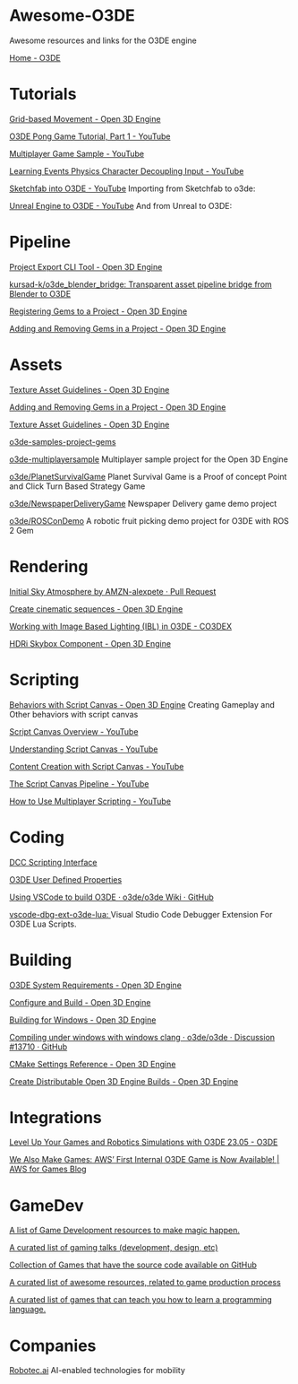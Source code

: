 # Awesome-O3DE
Awesome resources and links for the O3DE engine

[Home - O3DE](https://o3de.org)


# Tutorials

[Grid-based Movement - Open 3D Engine](https://www.docs.o3de.org/docs/learning-guide/tutorials/input-and-movement/grid-based-movement)

[O3DE Pong Game Tutorial, Part 1 - YouTube](https://www.youtube.com/watch?v=kK0XnYFKw38&list=PLCQwFpnHSZQhhsr6iJqyeYqKe6dexnHh9&pp=iAQB)

[Multiplayer Game Sample - YouTube](https://www.youtube.com/watch?v=QYZiP9p5LPM&list=PLCQwFpnHSZQjDIkT9EqCNDWepsh8sTGMm&pp=iAQB)

[Learning Events Physics Character Decoupling Input - YouTube](https://www.youtube.com/watch?v=9_RhAtYFhKM)

[Sketchfab into O3DE - YouTube](https://www.youtube.com/watch?v=xUwCf6B-rZQ&list=PLCQwFpnHSZQg_4lCmfXhCB5EjxieUbipk) Importing from Sketchfab to o3de:

[Unreal Engine to O3DE - YouTube](https://www.youtube.com/watch?v=kZpJvNoPVPA&list=PLCQwFpnHSZQg_4lCmfXhCB5EjxieUbipk) And from Unreal to O3DE:

# Pipeline

[Project Export CLI Tool - Open 3D Engine](https://docs.o3de.org/docs/user-guide/packaging/project-export/project-export-cli)

[kursad-k/o3de_blender_bridge: Transparent asset pipeline bridge from Blender to O3DE](https://github.com/kursad-k/o3de_blender_bridge)

[Registering Gems to a Project - Open 3D Engine](https://docs.o3de.org/docs/user-guide/project-config/register-gems)

[Adding and Removing Gems in a Project - Open 3D Engine](https://docs.o3de.org/docs/user-guide/project-config/add-remove-gems)


# Assets

[Texture Asset Guidelines - Open 3D Engine](https://docs.o3de.org/docs/user-guide/assets/texture-settings/texture-assets)

[Adding and Removing Gems in a Project - Open 3D Engine](https://docs.o3de.org/docs/user-guide/project-config/add-remove-gems)

[Texture Asset Guidelines - Open 3D Engine](https://docs.o3de.org/docs/user-guide/assets/texture-settings/texture-assets)

[o3de-samples-project-gems](https://github.com/o3de/o3de-samples-project-gems)

[o3de-multiplayersample](https://github.com/o3de/o3de-multiplayersample) Multiplayer sample project for the Open 3D Engine

[o3de/PlanetSurvivalGame](https://github.com/o3de/PlanetSurvivalGame) Planet Survival Game is a Proof of concept Point and Click Turn Based Strategy Game

[o3de/NewspaperDeliveryGame](https://github.com/o3de/NewspaperDeliveryGame) Newspaper Delivery game demo project

[o3de/ROSConDemo](https://github.com/o3de/ROSConDemo)  A robotic fruit picking demo project for O3DE with ROS 2 Gem

# Rendering

[Initial Sky Atmosphere by AMZN-alexpete · Pull Request](https://github.com/o3de/o3de/pull/9649)

[Create cinematic sequences - Open 3D Engine](https://docs.o3de.org/docs/user-guide/visualization/cinematics)

[Working with Image Based Lighting (IBL) in O3DE - CO3DEX ](https://www.co3dex.com/blog/image-based-lighting-1)

[HDRi Skybox Component - Open 3D Engine](https://docs.o3de.org/docs/user-guide/components/reference/atom/hdri-skybox)

# Scripting

[Behaviors with Script Canvas - Open 3D Engine](https://www.docs.o3de.org/docs/user-guide/scripting/script-canvas) Creating Gameplay and Other behaviors with script canvas

[Script Canvas Overview - YouTube](https://www.youtube.com/watch?v=fTNcUV4zAgE)

[Understanding Script Canvas - YouTube](https://www.youtube.com/watch?v=GYXG4nrQPnE)

[Content Creation with Script Canvas - YouTube](https://www.youtube.com/watch?v=GUGw9XrGVjE)

[The Script Canvas Pipeline - YouTube](https://www.youtube.com/watch?v=PP-sFjByvhA)

[How to Use Multiplayer Scripting - YouTube](https://www.youtube.com/watch?v=3pWckmuHPSg)
# Coding

[DCC Scripting Interface ](https://github.com/o3de/o3de/tree/development/Gems/AtomLyIntegration/TechnicalArt/DccScriptingInterface)

[O3DE User Defined Properties](https://docs.o3de.org/blog/posts/blog-udp)

[Using VSCode to build O3DE · o3de/o3de Wiki · GitHub](https://github.com/o3de/o3de/wiki/Using-VSCode-to-build-O3DE)

[vscode-dbg-ext-o3de-lua: ](https://github.com/lumbermixalot/vscode-dbg-ext-o3de-lua) Visual Studio Code Debugger Extension For O3DE Lua Scripts.

# Building

[O3DE System Requirements - Open 3D Engine](https://docs.o3de.org/docs/welcome-guide/requirements)

[Configure and Build - Open 3D Engine](https://docs.o3de.org/docs/user-guide/build/configure-and-build)

[Building for Windows - Open 3D Engine](https://docs.o3de.org/docs/welcome-guide/setup/setup-from-github/building-windows/#build-the-engine)

[Compiling under windows with windows clang · o3de/o3de · Discussion #13710 · GitHub](https://github.com/o3de/o3de/discussions/13710)

[CMake Settings Reference - Open 3D Engine](https://docs.o3de.org/docs/user-guide/build/reference)

[Create Distributable Open 3D Engine Builds - Open 3D Engine](https://docs.o3de.org/docs/user-guide/build/distributable-engine)

# Integrations

[Level Up Your Games and Robotics Simulations with O3DE 23.05 - O3DE](https://o3de.org/level-up-your-games-and-robotics-simulations-with-o3de-23-05)

[We Also Make Games: AWS’ First Internal O3DE Game is Now Available! | AWS for Games Blog](https://aws.amazon.com/blogs/gametech/we-also-make-games-aws-first-internal-o3de-game-is-now-available)

# GameDev

[A list of Game Development resources to make magic happen.](https://github.com/ellisonleao/magictools#readme)

[A curated list of gaming talks (development, design, etc)](https://github.com/hzoo/awesome-gametalks)

[Collection of Games that have the source code available on GitHub](https://github.com/michelpereira/awesome-open-source-games)

[A curated list of awesome resources, related to game production process](https://github.com/vhladiienko/awesome-game-production)

[A curated list of games that can teach you how to learn a programming language.](https://github.com/michelpereira/awesome-games-of-coding)

# Companies

[Robotec.ai](https://robotec.ai)  AI-enabled technologies for mobility
